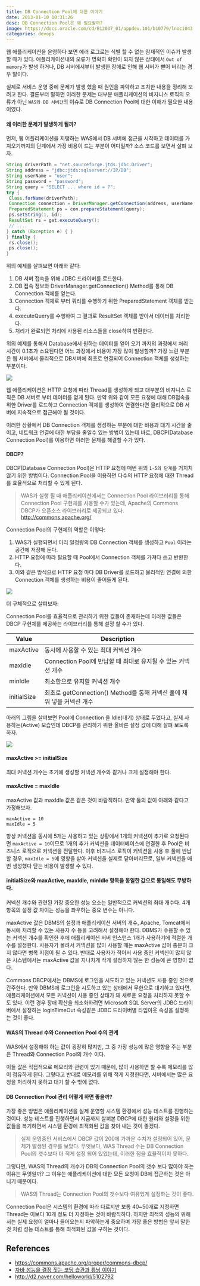 ```yaml
---
title: DB Connection Pool에 대한 이야기
date: 2013-01-10 10:31:26
desc: DB Connection Pool은 왜 필요할까?
image: https://docs.oracle.com/cd/B12037_01/appdev.101/b10779/lnoci043.gif
categories: devops
---
```


웹 애플리케이션을 운영하다 보면 에러 로그로는 식별 할 수 없는 잠재적인 이슈가 발생 할 때가 있다. 애플리케이션내의 오류가 명확히 확인이 되지 않은 상태에서 `Out of memory`가 발생 하거나, DB 서버에서부터 발생한 장애로 인해 웹 서버가 뻗어 버리는 경우 말이다.

실제로 서비스 운영 중에 문제가 발생 했을 때 원인을 파악하고 조치한 내용을 정리해 보려고 한다. 결론부터 말하면 이러한 문제는 대부분 애플리케이션의 비지니스 로직의 오류가 아닌 `WAS와 DB 서버간`의 이슈로 DB Connection Pool에 대한 이해가 필요한 내용이였다.

#### 왜 이러한 문제가 발생하게 될까?

먼저, 웹 어플리케이션을 지탱하는 WAS에서 DB 서버에 접근을 시작하고 데이터를 가져오기까지의 단계에서 가장 비용이 드는 부분이 어디일까? 소스 코드를 보면서 살펴 보자.

```java
String driverPath = "net.sourceforge.jtds.jdbc.Driver";
String address = "jdbc:jtds:sqlserver://IP/DB";
String userName = "user";
String password = "password";
String query = "SELECT ... where id = ?";
try {
 Class.forName(driverPath);
 Connection connection = DriverManager.getConnection(address, userName, password);
 PreparedStatement ps = con.prepareStatement(query);
 ps.setString(1, id);
 ResultSet rs = get.executeQuery();
 // ....
} catch (Exception e) { }
} finally {
 rs.close();
 ps.close();
}
```

위의 예제를 살펴보면 아래와 같다:

1. DB 서버 접속을 위해 JDBC 드라이버를 로드한다.
2. DB 접속 정보와 DriverManager.getConnection() Method를 통해 DB Connection 객체를 얻는다.
3. Connection 객체로 부터 쿼리를 수행하기 위한 PreparedStatement 객체를 받는다.
4. executeQuery를 수행하여 그 결과로 ResultSet 객체를 받아서 데이터를 처리한다.
5. 처리가 완료되면 처리에 사용된 리소스들을 close하여 반환한다.

위의 예제를 통해서 Database에서 원하는 데이터를 얻어 오기 까지의 과정에서 처리 시간이 0.1초가 소요된다면 어느 과장에서 비용이 가장 많이 발생할까? 가장 느린 부분은 웹 서버에서 물리적으로 DB서버에 최초로 연결되어 Connection 객체를 생성하는 부분이다.

<img src='https://image.toast.com/aaaaahq/was-and-db.png' />

웹 애플리케이션은 HTTP 요청에 따라 Thread를 생성하게 되고 대부분의 비지니스 로직은 DB 서버로 부터 데이터를 얻게 된다. 만약 위와 같이 모든 요청에 대해 DB접속을 위한 Driver를 로드하고 Connection 객체를 생성하여 연결한다면 물리적으로 DB 서버에 지속적으로 접근해야 될 것이다.

이러한 상황에서 DB Connection 객체를 생성하는 부분에 대한 비용과 대기 시간을 줄이고, 네트워크 연결에 대한 부담을 줄일수 있는 방법이 있는데 바로, DBCP(Database Connection Pool)를 이용하면 이러한 문제를 해결할 수가 있다.

#### DBCP?

DBCP(Database Connection Pool)은 HTTP 요청에 매번 위의 `1-5의 단계`를 거치치 않기 위한 방법이다. Connection Pool을 이용하면 다수의 HTTP 요청에 대한 Thread를 효율적으로 처리할 수 있게 된다.

> WAS가 실행 될 때 애플리케이션에서는 Connection Pool 라이브러리를 통해 Connection Pool 구현체를 사용할 수가 있는데, Apache의 Commons DBCP가 오픈소스 라이브러리로 제공되고 있다.
http://commons.apache.org/

Connection Pool의 구현체의 역할은 이렇다:

1. WAS가 실행되면서 미리 일정량의 DB Connection 객체를 생성하고 `Pool` 이라는 공간에 저장해 둔다.
2. HTTP 요청에 따라 필요할 때 Pool에서 Connection 객체를 가져다 쓰고 반환한다.
3. 이와 같은 방식으로 HTTP 요청 마다 DB Driver를 로드하고 물리적인 연결에 의한 Connection 객체를 생성하는 비용이 줄어들게 된다.

<img src='https://docs.oracle.com/cd/B12037_01/appdev.101/b10779/lnoci043.gif' />

더 구체적으로 살펴보자:

Connection Pool를 효율적으로 관리하기 위한 값들이 존재하는데 이러한 값들은 DBCP 구현체를 제공하는 라이브러리를 통해 설정 할 수가 있다.

Value | Description
--|--
maxActive | 동시에 사용할 수 있는 최대 커넥션 개수
maxIdle | Connection Pool에 반납할 때 최대로 유지될 수 있는 커넥션 개수
minIdle | 최소한으로 유지할 커넥션 개수
initialSize | 최초로 getConnection() Method를 통해 커넥션 풀에 채워 넣을 커넥션 개수

아래의 그림을 살펴보면 Pool에 Connection 을 Idle(대기) 상태로 두었다고, 실제 사용하는(Active) 모습인데 DBCP를 관리하기 위한 올바른 설정 값에 대해 살펴 보도록 하자.

<img src='https://lh5.googleusercontent.com/0yuTW7sJhPs3K6fRqg1bYZS74uFQCgDbvwBUKsvLyQdKctq2T2EySjv4C3NST49mDFEI6CzYcu7S0OiNTFgbUc_KjC8XxYRnYlQ0T7-zwaTOm8Fh0VZcPizon7WQUpwejQ' />

#### maxActive >= initialSize

최대 커넥션 개수는 초기에 생성할 커넥션 개수와 같거나 크게 설정해야 한다.

#### maxActive = maxIdle

maxActive 값과 maxIdle 값은 같은 것이 바람직하다. 만약 둘의 값이 아래와 같다고 가정해보자.

```
maxActive = 10
maxIdle = 5
```

항상 커넥션을 동시에 5개는 사용하고 있는 상황에서 1개의 커넥션이 추가로 요청된다면 `maxActive = 10`이므로 1개의 추가 커넥션을 데이터베이스에 연결한 후 Pool은 비즈니스 로직으로 커넥션을 전달한다. 이후 비즈니스 로직이 커넥션을 사용 후 풀에 반납할 경우, `maxIdle = 5`에 영향을 받아 커넥션을 실제로 닫아버리므로, 일부 커넥션을 매번 생성했다 닫는 비용이 발생할 수 있다.

#### initialSize와 maxActive, maxIdle, minIdle 항목을 동일한 값으로 통일해도 무방하다.

커넥션 개수와 관련된 가장 중요한 성능 요소는 일반적으로 커넥션의 최대 개수다. 4개 항목의 설정 값 차이는 성능을 좌우하는 중요 변수는 아니다.

maxActive 값은 DBMS의 설정과 애플리케이션 서버의 개수, Apache, Tomcat에서 동시에 처리할 수 있는 사용자 수 등을 고려해서 설정해야 한다. DBMS가 수용할 수 있는 커넥션 개수를 확인한 후에 애플리케이션 서버 인스턴스 1개가 사용하기에 적절한 개수를 설정한다. 사용자가 몰려서 커넥션을 많이 사용할 때는 maxActive 값이 충분히 크지 않다면 병목 지점이 될 수 있다. 반대로 사용자가 적어서 사용 중인 커넥션이 많지 않은 시스템에서는 maxActive 값을 지나치게 작게 설정하지 않는 한 성능에 큰 영향이 없다.

Commons DBCP에서는 DBMS에 로그인을 시도하고 있는 커넥션도 사용 중인 것으로 간주한다. 만약 DBMS에 로그인을 시도하고 있는 상태에서 무한으로 대기하고 있다면, 애플리케이션에서 모든 커넥션이 사용 중인 상태가 돼 새로운 요청을 처리하지 못할 수도 있다. 이런 경우 장애 확산을 최소화하려면 Microsoft SQL Server의 JDBC 드라이버에서 설정하는 loginTimeOut 속성같은 JDBC 드라이버별 타임아웃 속성을 설정하는 것이 좋다.

#### WAS의 Thread 수와 Connection Pool 수의 관계

WAS에서 설정해야 하는 값이 굉장히 많지만, 그 중 가장 성능에 많은 영향을 주는 부분은 Thread와 Connection Pool의 개수 이다.

이들 값은 직접적으로 메모리와 관련이 있기 때문에, 많이 사용하면 할 수록 메모리를 많이 점유하게 된다. 그렇다고 반대로 메모리를 위해 적게 지정한다면, 서버에서는 많은 요청을 처리하지 못하고 대기 할 수 밖에 없다.

#### DB Connection Pool 관리 어떻게 하면 좋을까?

가장 좋은 방법은 애플리케이션을 실제 운영할 시스템 환경에서 성능 테스트를 진행하는 것이다. 성능 테스트를 진행하면서 지금까지 살펴본 DBCP에 대한 원리와 설정을 위한 값들을 복기하면서 시스템 환경에 최적화된 값을 찾아 내는 것이 좋겠다.

> 실제 운영중인 서비스에서 DBCP 값이 200에 가까운 수치가 설정되어 있어, 문제가 발생된 경우를 보았다. 무엇보다, WAS Thread 수는 DB Connection Pool의 갯수보다 더 적게 설정 되어 있었는데, 이러한 점을 효율적이지 못하다.

그렇다면, WAS의 Thread의 개수가 DB의 Connection Pool의 갯수 보다 많아야 하는 이유는 무엇일까? 그 이유는 애플리케이션에 대한 모든 요청이 DB에 접근하는 것은 아니기 때문이다.

> WAS의 Thread는 Connection Pool의 갯수보다 여유있게 설정하는 것이 좋다.

Connection Pool은 시스템의 환경에 따라 다르지만 보통 40~50개로 지정하면 Thread는 이보다 10개 정도 더 지정하는 것이 바람직하다. 하지만 최적의 성능의 위해서는 실제 요청이 얼마나 들어오는지 파악하는게 중요하며 가장 좋은 방법은 앞서 말한것 처럼 성능 테스트를 통해 최적화된 값을 구하는 것이다.

## References

- https://commons.apache.org/proper/commons-dbcp/
- [자바 성능을 결정 짓는 코딩 습관과 튜닝 이야기](http://www.hanbit.co.kr/store/books/look.php?p_code=B6098766835)
- http://d2.naver.com/helloworld/5102792

